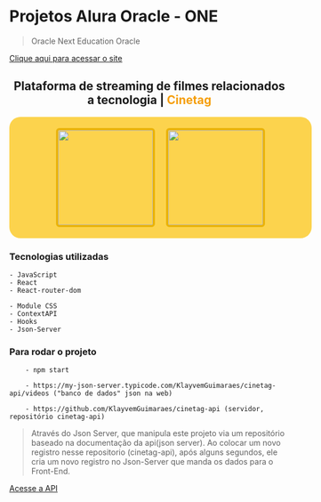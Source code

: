 # Projetos Alura Oracle - ONE
 > Oracle Next Education Oracle

[Clique aqui para acessar o site](https://klayvemguimaraes.github.io/Alura-Play/)

<h2 align="center">Plataforma de streaming de filmes relacionados a tecnologia | <span span style="color: #f59e0b;">Cinetag</span></h2>

<div align="center" style="width: 100%; margin: 0 auto; display: flex; gap: 20px; justify-content: center; background-color: #fcd34d; padding: 20px; border: 5px solid fcd34d; border-radius: 20px;">
    <img height="170px" src="./img//image1.png" style="border: 4px solid #eab308; border-radius: 6px;"></img>
    <img height="170px" src="./img//image2.png" style="border: 4px solid #eab308; border-radius: 6px;"></img>
</div>

### Tecnologias utilizadas
    - JavaScript
    - React
    - React-router-dom

    - Module CSS
    - ContextAPI
    - Hooks
    - Json-Server

### Para rodar o projeto
        - npm start

        - https://my-json-server.typicode.com/KlayvemGuimaraes/cinetag-api/videos ("banco de dados" json na web)

        - https://github.com/KlayvemGuimaraes/cinetag-api (servidor, repositório cinetag-api)

> Através do Json Server, que manipula este projeto via um repositório baseado na documentação da api(json server).
> Ao colocar um novo registro nesse repositorio (cinetag-api), após alguns segundos, ele cria um novo registro no Json-Server que manda os dados para o Front-End. 

[Acesse a API](https://my-json-server.typicode.com/)